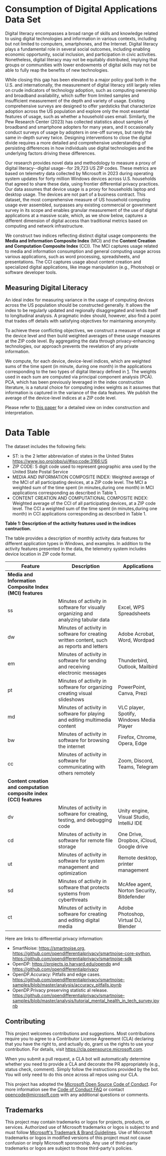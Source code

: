# Consumption of Digital Applications Data Set

Digital literacy encompasses a broad range of skills and knowledge related to using digital technologies and information in various contexts, including but not limited to computers, smartphones, and the Internet. Digital literacy plays a fundamental role in several social outcomes, including enabling economic opportunity, social inclusion, and participation in civic activities.
Nonetheless, digital literacy may not be equitably distributed, implying that groups or communities with lower endowments of digital skills may not be able to fully reap the benefits of new technologies.

While closing this gap has been elevated to a major policy goal both in the U.S. and internationally, the measurement of digital literacy still largely relies on crude indicators of technology adoption, such as computing ownership and broadband availability, which suffer from limited samples and insufficient measurement of the depth and variety of usage. Existing comprehensive surveys are designed to offer yardsticks that characterize adoption across the US population and explore only the most essential features of usage, such as whether a household uses email. Similarly, the Pew Research Center (2023) has collected statistics about samples of broadband and smartphone adopters for many years, and it occasionally conduct surveys of usage by adopters in one-off surveys, but rarely the same in-depth survey twice. Designing interventions to close the digital divide requires a more detailed and comprehensive understanding of persisting differences in how individuals use digital technologies and the underlying factors driving these differences.

Our research provides novel data and methodology to measure a proxy of digital literacy--digital usage--for 29,723 US ZIP codes. These metrics are based on telemetry data collected by Microsoft in 2023 during operating system updates for forty million Windows devices across U.S. households that agreed to share these data, using frontier differential privacy practices. Our data assumes that device usage is a proxy for households laptop and desktop usage. The devices are not part of a business contract. This dataset, the most comprehensive measure of US household computing usage ever assembled, surpasses any existing commercial or government survey in its scope and enables granular measurement of the use of digital applications at a massive scale, which, as we show below, captures a different dimension of digital access than traditional metrics based on computing and network infrastructure.  

We construct two indices reflecting distinct digital usage components: the **Media and Information Composite Index** (MCI) and the **Content Creation and Computation Composite Index** (CCI). The MCI captures usage related to media and information consumption and general computing usage across various applications, such as word processing, spreadsheets, and presentations. The CCI captures usage about content creation and specialized digital applications, like image manipulation (e.g., Photoshop) or software developer tools.

## Measuring Digital Literacy
An ideal index for measuring variance in the usage of computing devices across the US population should be constructed generally. It allows the index to be regularly updated and regionally disaggregated and lends itself to longitudinal analysis. A pragmatic index should, however, also find a point that trades off details with satisfying objectives for maintaining anonymity. 

To achieve these conflicting objectives, we construct a measure of usage at the device level and then build weighted averages of these usage measures at the ZIP code level. By aggregating the data through privacy-enhancing technologies, our approach prevents the revelation of any private information.

 We compute, for each device, device-level indices, which are weighted sums of the time spent (in minute, during one month) in the applications corresponding to the two types of digital literacy defined in [1](https://standards.ieee.org/ieee/3527.1/7589/). The weights used in each sum are computed via principal component analysis (PCA). PCA, which has been previously leveraged in the index construction literature, is a natural choice for computing index weights as it assumes that information is captured in the variance of the data features. 
 We publish the average of the device-level indices at a ZIP code level. 
 
 Please refer to [this paper](https://www.nber.org/system/files/working_papers/w32932/w32932.pdf) for a detailed view on index construction and interpretation. 
 
# Data Table

The dataset includes the following fiels:

- ST: is the 2 letter abbreviation of states in the United States https://www.iso.org/obp/ui/#iso:code:3166:US
- ZIP CODE: 5 digit code used to represent geographic area used by the United State Postal Service
- MEDIA AND INFORMATION COMPOSITE INDEX: Weighted average of the MCI of all participating devices, at a ZIP code level. The MCI a weighted sum of the time spent (in minutes,during one month) in MCI applications corresponding as described in Table 1.
- CONTENT CREATION AND COMPUTATIONAL COMPOSITE INDEX: Weighted average of the CCI of all participating devices, at a ZIP code level. The CCI a weighted sum of the time spent (in minutes,during one month) in CCI applications corresponding as described in Table 1.


**Table 1: Description of the activity features used in the indices contruction.**  
  
The table provides a description of monthly activity data features for different application types in Windows, and examples. In addition to the activity features presented in the data, the telemetry system includes device location in ZIP code format.  

| Feature | Description | Applications |  
|---------|-------------|--------------|  
| **Media and Information Composite Index (MCI) features** | | |  
| ss | Minutes of activity in software for visually organizing and analyzing tabular data | Excel, WPS Spreadsheets |  
| dw | Minutes of activity in software for creating written content, such as reports and letters | Adobe Acrobat, Word, Wordpad |  
| em | Minutes of activity in software for sending and receiving electronic messages | Thunderbird, Outlook, Mailbird |  
| pt | Minutes of activity in software for organizing creating visual slideshows | PowerPoint, Canva, Prezi |  
| md | Minutes of activity in software for playing and editing multimedia content | VLC player, Spotify, Windows Media Player |  
| bw | Minutes of activity in software for browsing the internet | Firefox, Chrome, Opera, Edge |  
| cc | Minutes of activity in software for communicating with others remotely | Zoom, Discord, Teams, Telegram |  
| **Content creation and computation composite index (CCI) features** | | |  
| dv | Minutes of activity in software for creating, testing, and debugging code | Unity engine, Visual Studio, IntelliJ IDE |  
| cd | Minutes of activity in software for remote file storage | One Drive, Dropbox, iCloud, Google drive |  
| ut | Minutes of activity in software for system management and optimization | Remote desktop, printer management |  
| sd | Minutes of activity in software that protects systems from cyberthreats | McAfee agent, Norton Security, Bitdefender |  
| ct | Minutes of activity in software for creating and editing digital media | Adobe Photoshop, Virtual DJ, Blender |  


Here are links to differential privacy information:
- SmartNoise: https://smartnoise.org, https://github.com/opendifferentialprivacy/smartnoise-core-python, https://github.com/opendifferentialprivacy/smartnoise-sdk 
- OpenDP: https://projects.iq.harvard.edu/opendp and https://github.com/opendifferentialprivacy
- OpenDP.Accuracy: Pitfalls and edge cases. https://github.com/opendifferentialprivacy/smartnoise-samples/blob/master/analysis/accuracy_pitfalls.ipynb
- OpenDP.Privacy preserving statistic al release. https://github.com/opendifferentialprivacy/smartnoise-samples/blob/master/analysis/tutorial_mental_health_in_tech_survey.ipynb 

## Contributing

This project welcomes contributions and suggestions.  Most contributions require you to agree to a
Contributor License Agreement (CLA) declaring that you have the right to, and actually do, grant us
the rights to use your contribution. For details, visit https://cla.opensource.microsoft.com.

When you submit a pull request, a CLA bot will automatically determine whether you need to provide
a CLA and decorate the PR appropriately (e.g., status check, comment). Simply follow the instructions
provided by the bot. You will only need to do this once across all repos using our CLA.

This project has adopted the [Microsoft Open Source Code of Conduct](https://opensource.microsoft.com/codeofconduct/).
For more information see the [Code of Conduct FAQ](https://opensource.microsoft.com/codeofconduct/faq/) or
contact [opencode@microsoft.com](mailto:opencode@microsoft.com) with any additional questions or comments.

## Trademarks

This project may contain trademarks or logos for projects, products, or services. Authorized use of Microsoft 
trademarks or logos is subject to and must follow 
[Microsoft's Trademark & Brand Guidelines](https://www.microsoft.com/en-us/legal/intellectualproperty/trademarks/usage/general).
Use of Microsoft trademarks or logos in modified versions of this project must not cause confusion or imply Microsoft sponsorship.
Any use of third-party trademarks or logos are subject to those third-party's policies.
